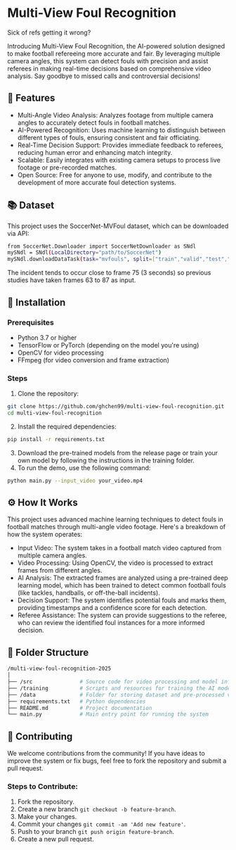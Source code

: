 # Multi-View Foul Recognition

Sick of refs getting it wrong?

Introducing Multi-View Foul Recognition, the AI-powered solution designed to make football refereeing more accurate and fair. By leveraging multiple camera angles, this system can detect fouls with precision and assist referees in making real-time decisions based on comprehensive video analysis. Say goodbye to missed calls and controversial decisions!

## 🚀 Features

* Multi-Angle Video Analysis: Analyzes footage from multiple camera angles to accurately detect fouls in football matches.
* AI-Powered Recognition: Uses machine learning to distinguish between different types of fouls, ensuring consistent and fair officiating.
* Real-Time Decision Support: Provides immediate feedback to referees, reducing human error and enhancing match integrity.
* Scalable: Easily integrates with existing camera setups to process live footage or pre-recorded matches.
* Open Source: Free for anyone to use, modify, and contribute to the development of more accurate foul detection systems.

## 📚 Dataset

This project uses the SoccerNet-MVFoul dataset, which can be downloaded via API:

```bash
from SoccerNet.Downloader import SoccerNetDownloader as SNdl
mySNdl = SNdl(LocalDirectory="path/to/SoccerNet")
mySNdl.downloadDataTask(task="mvfouls", split=["train","valid","test","challenge"], password="enter password")
```

The incident tends to occur close to frame 75 (3 seconds) so previous studies have taken frames 63 to 87 as input.

## 🔧 Installation

### Prerequisites
* Python 3.7 or higher
* TensorFlow or PyTorch (depending on the model you're using)
* OpenCV for video processing
* FFmpeg (for video conversion and frame extraction)

### Steps

1. Clone the repository:
```bash
git clone https://github.com/ghchen99/multi-view-foul-recognition.git
cd multi-view-foul-recognition
```
2. Install the required dependencies:
```bash
pip install -r requirements.txt
```
3. Download the pre-trained models from the release page or train your own model by following the instructions in the training folder.
4. To run the demo, use the following command:
```bash
python main.py --input_video your_video.mp4
```

## ⚙️ How It Works

This project uses advanced machine learning techniques to detect fouls in football matches through multi-angle video footage. Here's a breakdown of how the system operates:

* Input Video: The system takes in a football match video captured from multiple camera angles.
* Video Processing: Using OpenCV, the video is processed to extract frames from different angles.
* AI Analysis: The extracted frames are analyzed using a pre-trained deep learning model, which has been trained to detect common football fouls (like tackles, handballs, or off-the-ball incidents).
* Decision Support: The system identifies potential fouls and marks them, providing timestamps and a confidence score for each detection.
* Referee Assistance: The system can provide suggestions to the referee, who can review the identified foul instances for a more informed decision.

## 📂 Folder Structure

```bash
/multi-view-foul-recognition-2025
│
├── /src               # Source code for video processing and model inference
├── /training          # Scripts and resources for training the AI model
├── /data              # Folder for storing dataset and pre-processed videos
├── requirements.txt   # Python dependencies
├── README.md          # Project documentation
└── main.py            # Main entry point for running the system
```

## 🤝 Contributing

We welcome contributions from the community! If you have ideas to improve the system or fix bugs, feel free to fork the repository and submit a pull request.

### Steps to Contribute:

1. Fork the repository.
2. Create a new branch `git checkout -b feature-branch`.
3. Make your changes.
4. Commit your changes `git commit -am 'Add new feature'`.
5. Push to your branch `git push origin feature-branch`.
6. Create a new pull request.


